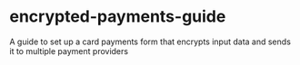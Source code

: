 # encrypted-payments-guide
A guide to set up a card payments form that encrypts input data and sends it to multiple payment providers
